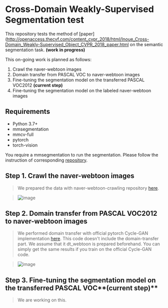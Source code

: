 # Cross-Domain Weakly-Supervised Segmentation test

This repository tests the method of [paper](http://openaccess.thecvf.com/content_cvpr_2018/html/Inoue_Cross-Domain_Weakly-Supervised_Object_CVPR_2018_paper.html on 
the semantic segmentation task. **(work in progress)**

This on-going work is planned as follows:
1. Crawl the naver-webtoon images
2. Domain transfer from PASCAL VOC to naver-webtoon images
3. Fine-tuning the segmentation model on the transferred PASCAL VOC2012 **(current step)**
4. Fine-tuning the segmentation model on the labeled naver-webtoon images


## Requirements
- Python 3.7+
- mmsegmentation
- mmcv-full
- pytorch
- torch-vision

You require a mmsegmentation to run the segmentation. Please follow the instruction of corresponding [repository](https://github.com/open-mmlab/mmsegmentation).

## Step 1. Crawl the naver-webtoon images
> We prepared the data with naver-webtoon-crawling repository [here](https://github.com/ckdghk77/naver-crawler).

> ![image](https://github.com/ckdghk77/cross-domain-segmentation/blob/master/fig/webtoon_example.png)


## Step 2. Domain transfer from PASCAL VOC2012 to naver-webtoon images
> We performed domain transfer with official pytorch Cycle-GAN implementation [here](https://github.com/junyanz/pytorch-CycleGAN-and-pix2pix).
> This code doesn't include the domain-transfer part. We assume that it dt_webtoon is prepared beforehand. You can simply get the same results if you train on
 the official Cycle-GAN code.

> ![image](https://github.com/ckdghk77/cross-domain-segmentation/blob/master/fig/dt_result_webtoon.png)

## Step 3. Fine-tuning the segmentation model on the transferred PASCAL VOC**(current step)**
> We are working on this.

